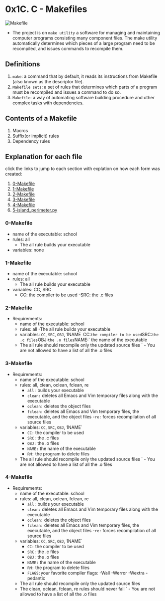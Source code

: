# 0x1C. C - Makefiles
![Makefile](https://s3.amazonaws.com/intranet-projects-files/holbertonschool-low_level_programming/273/giphy-2.gif)
- The project is on `make utility` a software for managing and maintaining
computer programs consisting many component files. The make utility
automatically determines which pieces of a large program need to be
recompiled, and issues commands to recompile them.
## Definitions
1. `make`: a command that by default, it reads its instructions from Makefile (also known as the descriptor file).
2. `Makefile sets`: a set of rules that determines which parts of a program must be recompiled and issues a command to do so.
3. `Makefile`: a way of automating software building procedure and other
complex tasks with dependencies. 
## Contents of a Makefile
1. Macros
2. Suffix(or implicit)
rules
3. Dependency rules

## Explanation for each file
click the links to jump to each section with explation on how each form was created:
1. [0-Makefile](#0-makefile)
2. [1-Makefile](#1-makefile)
3. [2-Makefile](#2-makefile)
4. [3-Makefile](#3-makefile)
5. [4-Makefile](#4-makefile)
6. [5-island_perimeter.py](#Island-parameter)

### 0-Makefile
- name of the executable: school
- rules: all
	- The all rule builds your executable
- variables: none
### 1-Makefile
- name of the executable: school
- rules: all
	- The all rule builds your executable
- variables: CC, SRC
	- CC: the compiler to be used
	-SRC: the .c files
### 2-Makefile
- Requirements:
	- name of the executable: school
	- rules: all
		-The all rule builds your executable
	- variables: `CC`, `SRC`, `OBJ`, 1NAME`
		`CC:` the compiler to be used
		`SRC:` the .c files
		`OBJ:` the .o files
		`NAME:` the name of the executable
	- The all rule should recompile only the updated source files
`	- You are not allowed to have a list of all the .o files
### 3-Makefile
- Requirements:
	- name of the executable: school
	- rules: all, clean, oclean, fclean, re
		- `all:` builds your executable
		- `clean:` deletes all Emacs and Vim temporary files along with the executable
		- `oclean:` deletes the object files
		- `fclean:` deletes all Emacs and Vim temporary files, the executable, and the object files
		-`re:` forces recompilation of all source files
	- variables: `CC`, `SRC`, `OBJ`, 1NAME`
		- `CC:` the compiler to be used
		- `SRC:` the .c files
		- `OBJ:` the .o files
		- `NAME:` the name of the executable
		- `RM:` the program to delete files
	- The all rule should recompile only the updated source files
`	- You are not allowed to have a list of all the .o files
### 4-Makefile
- Requirements:
	- name of the executable: school
	- rules: all, clean, oclean, fclean, re
		- `all:` builds your executable
		- `clean:` deletes all Emacs and Vim temporary files along with the executable
		- `oclean:` deletes the object files
		- `fclean:` deletes all Emacs and Vim temporary files, the executable, and the object files
		-`re:` forces recompilation of all source files
	- variables: `CC`, `SRC`, `OBJ`, 1NAME`
		- `CC:` the compiler to be used
		- `SRC:` the .c files
		- `OBJ:` the .o files
		- `NAME:` the name of the executable
		- `RM:` the program to delete files
		- `FLAGS:`your favorite compiler flags: -Wall -Werror -Wextra -pedantic
	- The all rule should recompile only the updated source files
	- The clean, oclean, fclean, re rules should never fail
`	- You are not allowed to have a list of all the .o files
